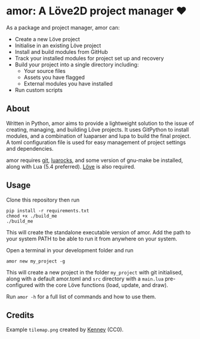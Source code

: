 # amor: A Löve2D project manager :heart:

As a package and project manager, amor can:

- Create a new Löve project
- Initialise in an existing Löve project
- Install and build modules from GitHub
- Track your installed modules for project set up and recovery
- Build your project into a single directory including:
    - Your source files
    - Assets you have flagged
    - External modules you have installed
- Run custom scripts

## About

Written in Python, amor aims to provide a lightweight solution to
the issue of creating, managing, and building Löve projects. It uses
GitPython to install modules, and a combination of luaparser and lupa to
build the final project. A toml configuration file is used for easy management
of project settings and dependencies.

amor requires [git](https://git-scm.com/downloads), [luarocks](https://luarocks.org/),
and some version of gnu-make be installed, along with Lua (5.4 preferred). 
[Löve](https://love2d.org/) is also required.

## Usage

Clone this repository then run

```shell
pip install -r requirements.txt
chmod +x ./build_me
./build_me
```

This will create the standalone executable version of amor. Add the path
to your system PATH to be able to run it from anywhere on your system.

Open a terminal in your development folder and run

```shell
amor new my_project -g
```

This will create a new project in the folder `my_project` with git initialised,
along with a default amor.toml and `src` directory with a `main.lua`
pre-configured with the core Löve functions (load, update, and draw).

Run `amor -h` for a full list of commands and how to use them.

## Credits

Example `tilemap.png` created by [Kenney](kenney.nl) (CC0).

